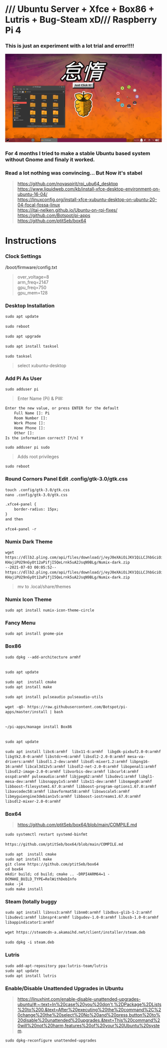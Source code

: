 #  /// Ubuntu Server + Xfce + Box86 + Lutris + Bug-Steam xD/// Raspberry Pi 4
### This is just an experiment with a lot trial and error!!!!
![Logo](Screenshot_2021-07-03_00-54-22.png)   



### For 4 months I tried to make a stable Ubuntu based system without Gnome and finaly it worked.     
### Read a lot nothing was convincing... But Now it's stabel    

>https://github.com/novaspirit/rpi_ubu64_desktop    
>https://www.liquidweb.com/kb/install-xfce-desktop-environment-on-ubuntu-16-04/    
>https://linuxconfig.org/install-xfce-xubuntu-desktop-on-ubuntu-20-04-focal-fossa-linux    
>https://itai-nelken.github.io/Ubuntu-on-rpi-fixes/    
>https://github.com/Botspot/pi-apps    
>https://github.com/ptitSeb/box64

# Instructions

### Clock Settings
/boot/firmware/config.txt

> over_voltage=8    
> arm_freq=2147   
> gpu_freq=750   
> gpu_mem=128   
   
   
### Desktop Installation

```
sudo apt update 

sudo reboot

sudo apt upgrade

sudo apt install tasksel

sudo tasksel 
```

> select xubuntu-desktop

### Add Pi As User

```
sudo adduser pi
```
>Enter Name (Pi) & PW:   
       
    Enter the new value, or press ENTER for the default    
        Full Name []: Pi    
        Room Number []:     
        Work Phone []:     
        Home Phone []:     
        Other []:     
    Is the information correct? [Y/n] Y    


```
sudo adduser pi sudo
```
> Adds root privileges

```
sudo reboot
```

### Round Cornors Panel Edit .config/gtk-3.0/gtk.css
```
touch .config/gtk-3.0/gtk.css
nano .config/gtk-3.0/gtk.css
```
```
.xfce4-panel {
    border-radius: 15px;
}
and then

xfce4-panel -r
```
### Numix Dark Theme

```
wget https://dllb2.pling.com/api/files/download/j/eyJ0eXAiOiJKV1QiLCJhbGciOiJIUzI1NiJ9.eyJpZCI6IjE1OTIxMDI0MDUiLCJ1IjpudWxsLCJsdCI6ImRvd25sb2FkIiwicyI6IjczNTM1MjM5MmNiOTUzZTczMWViMDA5OWQxMmMxN2M1ODdiODgwZTQ1NmY2MTdmNWJjMjMyMGNhOWZhMTI4ODA2NThiZjAyZjc5ODM0NWM4OTg1ZDgyZGM3OGVkNTJiMDJkMjc1MGM1ODczZjE4ZmM1YWVmOTk3ZmUyYjE5MGYzIiwidCI6MTYyNTI3NDI4MCwic3RmcCI6ImNjZGMwOTU5NzUzODk2NTY2ZTVjOTBhYmQ3ZDM5YWQ4Iiwic3RpcCI6IjkyLjIxMi4zOS4yMjkifQ.W-KHajiPU29nGyOt12aPifjI5QeLrnk5uA2JsqN9BLg/Numix-dark.zip
--2021-07-03 00:05:52--  https://dllb2.pling.com/api/files/download/j/eyJ0eXAiOiJKV1QiLCJhbGciOiJIUzI1NiJ9.eyJpZCI6IjE1OTIxMDI0MDUiLCJ1IjpudWxsLCJsdCI6ImRvd25sb2FkIiwicyI6IjczNTM1MjM5MmNiOTUzZTczMWViMDA5OWQxMmMxN2M1ODdiODgwZTQ1NmY2MTdmNWJjMjMyMGNhOWZhMTI4ODA2NThiZjAyZjc5ODM0NWM4OTg1ZDgyZGM3OGVkNTJiMDJkMjc1MGM1ODczZjE4ZmM1YWVmOTk3ZmUyYjE5MGYzIiwidCI6MTYyNTI3NDI4MCwic3RmcCI6ImNjZGMwOTU5NzUzODk2NTY2ZTVjOTBhYmQ3ZDM5YWQ4Iiwic3RpcCI6IjkyLjIxMi4zOS4yMjkifQ.W-KHajiPU29nGyOt12aPifjI5QeLrnk5uA2JsqN9BLg/Numix-dark.zip
```
> mv to .local/share/themes

### Numix Icon Theme
```
sudo apt install numix-icon-theme-circle

```

### Fancy Menu

```
sudo apt install gnome-pie
```


### Box86
```
sudo dpkg --add-architecture armhf


sudo apt update

sudo apt  install cmake
sudo apt install make

sudo apt install pulseaudio pulseaudio-utils

wget -qO- https://raw.githubusercontent.com/Botspot/pi-apps/master/install | bash


~/pi-apps/manage install Box86


sudo apt update

sudo apt install libc6:armhf  libx11-6:armhf  libgdk-pixbuf2.0-0:armhf libgtk2.0-0:armhf libstdc++6:armhf libsdl2-2.0-0:armhf mesa-va-drivers:armhf libsdl1.2-dev:armhf libsdl-mixer1.2:armhf libpng16-16:armhf libcal3d12v5:armhf libsdl2-net-2.0-0:armhf libopenal1:armhf libsdl2-image-2.0-0:armhf libvorbis-dev:armhf libcurl4:armhf osspd:armhf pulseaudio:armhf libjpeg62:armhf libudev1:armhf libgl1-mesa-dev:armhf libsnappy1v5:armhf libx11-dev:armhf libsmpeg0:armhf libboost-filesystem1.67.0:armhf libboost-program-options1.67.0:armhf libavcodec58:armhf libavformat58:armhf libswscale5:armhf libmyguiengine3debian1v5:armhf libboost-iostreams1.67.0:armhf  libsdl2-mixer-2.0-0:armhf
```

### Box64
>https://github.com/ptitSeb/box64/blob/main/COMPILE.md
```
sudo systemctl restart systemd-binfmt

https://github.com/ptitSeb/box64/blob/main/COMPILE.md

sudo apt  install cmake
sudo apt install make
git clone https://github.com/ptitSeb/box64
cd box64
mkdir build; cd build; cmake .. -DRPI4ARM64=1 -DCMAKE_BUILD_TYPE=RelWithDebInfo
make -j4
sudo make install
```




### Steam (totally buggy
```
sudo apt install libnss3:armhf libnm0:armhf libdbus-glib-1-2:armhf libudev1:armhf libnspr4:armhf libgudev-1.0-0:armhf libusb-1.0-0:armhf libappindicator1:armhf

wget https://steamcdn-a.akamaihd.net/client/installer/steam.deb

sudo dpkg -i steam.deb
```
### Lutris
```
sudo add-apt-repository ppa:lutris-team/lutris
sudo apt update
sudo apt install lutris
```
###  Enable/Disable Unattended Upgrades in Ubuntu
>https://linuxhint.com/enable-disable-unattended-upgrades-ubuntu/#:~:text=In%20case%20you%20don't,%2DPackage%2DLists%20to%200.&text=After%20executing%20the%20command%2C%20change%20the%20select%20No%20and%20press,button%20to%20disable%20unattended%20upgrades.&text=This%20command%20will%20not%20harm,features%20of%20your%20Ubuntu%20system.
    
```
sudo dpkg-reconfigure unattended-upgrades
```

